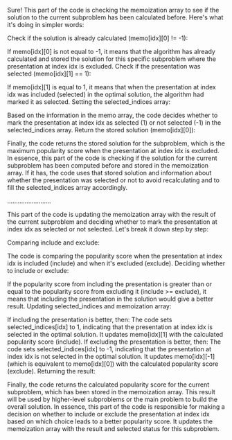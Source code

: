 
Sure! This part of the code is checking the memoization array to see if the solution to the current subproblem has been calculated before. Here's what it's doing in simpler words:

Check if the solution is already calculated (memo[idx][0] != -1):

If memo[idx][0] is not equal to -1, it means that the algorithm has already calculated and stored the solution for this specific subproblem where the presentation at index idx is excluded.
Check if the presentation was selected (memo[idx][1] == 1):

If memo[idx][1] is equal to 1, it means that when the presentation at index idx was included (selected) in the optimal solution, the algorithm had marked it as selected.
Setting the selected_indices array:

Based on the information in the memo array, the code decides whether to mark the presentation at index idx as selected (1) or not selected (-1) in the selected_indices array.
Return the stored solution (memo[idx][0]):

Finally, the code returns the stored solution for the subproblem, which is the maximum popularity score when the presentation at index idx is excluded.
In essence, this part of the code is checking if the solution for the current subproblem has been computed before and stored in the memoization array. If it has, the code uses that stored solution and information about whether the presentation was selected or not to avoid recalculating and to fill the selected_indices array accordingly.


.........................

This part of the code is updating the memoization array with the result of the current subproblem and deciding whether to mark the presentation at index idx as selected or not selected. Let's break it down step by step:

Comparing include and exclude:

The code is comparing the popularity score when the presentation at index idx is included (include) and when it's excluded (exclude).
Deciding whether to include or exclude:

If the popularity score from including the presentation is greater than or equal to the popularity score from excluding it (include >= exclude), it means that including the presentation in the solution would give a better result.
Updating selected_indices and memoization array:

If including the presentation is better, then:
The code sets selected_indices[idx] to 1, indicating that the presentation at index idx is selected in the optimal solution.
It updates memo[idx][1] with the calculated popularity score (include).
If excluding the presentation is better, then:
The code sets selected_indices[idx] to -1, indicating that the presentation at index idx is not selected in the optimal solution.
It updates memo[idx][-1] (which is equivalent to memo[idx][0]) with the calculated popularity score (exclude).
Returning the result:

Finally, the code returns the calculated popularity score for the current subproblem, which has been stored in the memoization array. This result will be used by higher-level subproblems or the main problem to build the overall solution.
In essence, this part of the code is responsible for making a decision on whether to include or exclude the presentation at index idx based on which choice leads to a better popularity score. It updates the memoization array with the result and selected status for this subproblem.




